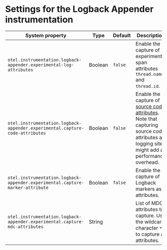 # Settings for the Logback Appender instrumentation

| System property | Type    | Default | Description                                          |
|---|---------|--|------------------------------------------------------|
| `otel.instrumentation.logback-appender.experimental-log-attributes` | Boolean | `false` | Enable the capture of experimental span attributes `thread.name` and `thread.id`. |
| `otel.instrumentation.logback-appender.experimental.capture-code-attributes` | Boolean | `false` | Enable the capture of [source code attributes]. Note that capturing source code attributes at logging sites might add a performance overhead. |
| `otel.instrumentation.logback-appender.experimental.capture-marker-attribute` | Boolean | `false` | Enable the capture of Logback markers as attributes. |
| `otel.instrumentation.logback-appender.experimental.capture-mdc-attributes` | String  |  | List of MDC attributes to capture. Use the wildcard character `*` to capture all attributes. |

[source code attributes]: https://github.com/open-telemetry/opentelemetry-specification/blob/main/specification/trace/semantic_conventions/span-general.md#source-code-attributes
